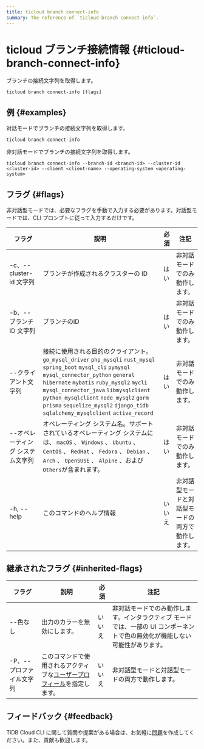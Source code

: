 ```yaml
---
title: ticloud branch connect-info
summary: The reference of `ticloud branch connect-info`.
---
```


# ticloud ブランチ接続情報 {#ticloud-branch-connect-info}

ブランチの接続文字列を取得します。

```shell
ticloud branch connect-info [flags]
```

## 例 {#examples}

対話モードでブランチの接続文字列を取得します。

```shell
ticloud branch connect-info
```

非対話モードでブランチの接続文字列を取得します。

```shell
ticloud branch connect-info --branch-id <branch-id> --cluster-id <cluster-id> --client <client-name> --operating-system <operating-system>
```

## フラグ {#flags}

非対話型モードでは、必要なフラグを手動で入力する必要があります。対話型モードでは、CLI プロンプトに従って入力するだけです。

| フラグ                 | 説明                                                                                                                                                                                                                                                                                                                                                     | 必須  | 注記                       |
| ------------------- | ------------------------------------------------------------------------------------------------------------------------------------------------------------------------------------------------------------------------------------------------------------------------------------------------------------------------------------------------------ | --- | ------------------------ |
| -c、--cluster-id 文字列 | ブランチが作成されるクラスターの ID                                                                                                                                                                                                                                                                                                                                    | はい  | 非対話モードでのみ動作します。          |
| -b、--ブランチ ID 文字列    | ブランチのID                                                                                                                                                                                                                                                                                                                                                | はい  | 非対話モードでのみ動作します。          |
| --クライアント文字列         | 接続に使用される目的のクライアント。 `go_mysql_driver` `php_mysqli` `rust_mysql` `spring_boot` `mysql_cli` `pymysql` `mysql_connector_python` `general` `hibernate` `mybatis` `ruby_mysql2` `mycli` `mysql_connector_java` `libmysqlclient` `python_mysqlclient` `node_mysql2` `gorm` `prisma` `sequelize_mysql2` `django_tidb` `sqlalchemy_mysqlclient` `active_record` | はい  | 非対話モードでのみ動作します。          |
| --オペレーティング システム文字列  | オペレーティング システム名。サポートされているオペレーティング システムには、 `macOS` 、 `Windows` 、 `Ubuntu` 、 `CentOS` 、 `RedHat` 、 `Fedora` 、 `Debian` 、 `Arch` 、 `OpenSUSE` 、 `Alpine` 、および`Others`が含まれます。                                                                                                                                                                               | はい  | 非対話モードでのみ動作します。          |
| -h, --help          | このコマンドのヘルプ情報                                                                                                                                                                                                                                                                                                                                           | いいえ | 非対話型モードと対話型モードの両方で動作します。 |

## 継承されたフラグ {#inherited-flags}

| フラグ            | 説明                                                                               | 必須  | 注記                                                                |
| -------------- | -------------------------------------------------------------------------------- | --- | ----------------------------------------------------------------- |
| --色なし          | 出力のカラーを無効にします。                                                                   | いいえ | 非対話モードでのみ動作します。インタラクティブ モードでは、一部の UI コンポーネントで色の無効化が機能しない可能性があります。 |
| -P、--プロファイル文字列 | このコマンドで使用されるアクティブな[ユーザープロフィール](/tidb-cloud/cli-reference.md#user-profile)を指定します。 | いいえ | 非対話型モードと対話型モードの両方で動作します。                                          |

## フィードバック {#feedback}

TiDB Cloud CLI に関して質問や提案がある場合は、お気軽に[問題](https://github.com/tidbcloud/tidbcloud-cli/issues/new/choose)を作成してください。また、貢献も歓迎します。
